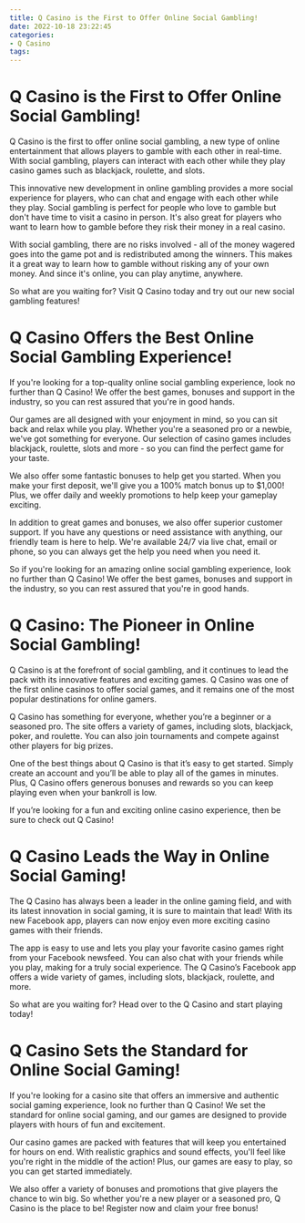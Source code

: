 ```yaml
---
title: Q Casino is the First to Offer Online Social Gambling!
date: 2022-10-18 23:22:45
categories:
- Q Casino
tags:
---
```



#  Q Casino is the First to Offer Online Social Gambling!

Q Casino is the first to offer online social gambling, a new type of online entertainment that allows players to gamble with each other in real-time. With social gambling, players can interact with each other while they play casino games such as blackjack, roulette, and slots.

This innovative new development in online gambling provides a more social experience for players, who can chat and engage with each other while they play. Social gambling is perfect for people who love to gamble but don't have time to visit a casino in person. It's also great for players who want to learn how to gamble before they risk their money in a real casino.

With social gambling, there are no risks involved - all of the money wagered goes into the game pot and is redistributed among the winners. This makes it a great way to learn how to gamble without risking any of your own money. And since it's online, you can play anytime, anywhere.

So what are you waiting for? Visit Q Casino today and try out our new social gambling features!

#  Q Casino Offers the Best Online Social Gambling Experience!

If you're looking for a top-quality online social gambling experience, look no further than Q Casino! We offer the best games, bonuses and support in the industry, so you can rest assured that you're in good hands.

Our games are all designed with your enjoyment in mind, so you can sit back and relax while you play. Whether you're a seasoned pro or a newbie, we've got something for everyone. Our selection of casino games includes blackjack, roulette, slots and more - so you can find the perfect game for your taste.

We also offer some fantastic bonuses to help get you started. When you make your first deposit, we'll give you a 100% match bonus up to $1,000! Plus, we offer daily and weekly promotions to help keep your gameplay exciting.

In addition to great games and bonuses, we also offer superior customer support. If you have any questions or need assistance with anything, our friendly team is here to help. We're available 24/7 via live chat, email or phone, so you can always get the help you need when you need it.

So if you're looking for an amazing online social gambling experience, look no further than Q Casino! We offer the best games, bonuses and support in the industry, so you can rest assured that you're in good hands.

#  Q Casino: The Pioneer in Online Social Gambling!

Q Casino is at the forefront of social gambling, and it continues to lead the pack with its innovative features and exciting games. Q Casino was one of the first online casinos to offer social games, and it remains one of the most popular destinations for online gamers.

Q Casino has something for everyone, whether you’re a beginner or a seasoned pro. The site offers a variety of games, including slots, blackjack, poker, and roulette. You can also join tournaments and compete against other players for big prizes.

One of the best things about Q Casino is that it’s easy to get started. Simply create an account and you’ll be able to play all of the games in minutes. Plus, Q Casino offers generous bonuses and rewards so you can keep playing even when your bankroll is low.

If you’re looking for a fun and exciting online casino experience, then be sure to check out Q Casino!

#  Q Casino Leads the Way in Online Social Gaming!

The Q Casino has always been a leader in the online gaming field, and with its latest innovation in social gaming, it is sure to maintain that lead! With its new Facebook app, players can now enjoy even more exciting casino games with their friends.

The app is easy to use and lets you play your favorite casino games right from your Facebook newsfeed. You can also chat with your friends while you play, making for a truly social experience. The Q Casino’s Facebook app offers a wide variety of games, including slots, blackjack, roulette, and more.

So what are you waiting for? Head over to the Q Casino and start playing today!

#  Q Casino Sets the Standard for Online Social Gaming!

If you're looking for a casino site that offers an immersive and authentic social gaming experience, look no further than Q Casino! We set the standard for online social gaming, and our games are designed to provide players with hours of fun and excitement.

Our casino games are packed with features that will keep you entertained for hours on end. With realistic graphics and sound effects, you'll feel like you're right in the middle of the action! Plus, our games are easy to play, so you can get started immediately.

We also offer a variety of bonuses and promotions that give players the chance to win big. So whether you're a new player or a seasoned pro, Q Casino is the place to be! Register now and claim your free bonus!